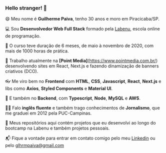 ### Hello stranger! 👋

😄 Meu nome é **Guilherme Paiva**, tenho 30 anos e moro em Piracicaba/SP.

💻 Sou **Desenvolvedor Web Full Stack** formado pela [Labenu](https://www.labenu.com.br), escola online de programação.

🏅 O curso teve duração de 6 meses, de maio à novembro de 2020, com mais de 1000 horas de prática.

🧬 Trabalho atualmente na **[Point Media]**(https://www.pointmedia.com.br/) desenvolvendo sites em React, Next.js e fazendo dinamização de banners criativos (DCO).

👓 Me viro bem no **Frontend** com **HTML**, **CSS**, **Javascript**, **React**, **Next.js** e libs como **Axios**, **Styled Components** e **Material UI**.

🚀 E também no **Backend**, com **Typescript**, **Node**, **MySQL** e **AWS**.

🤹‍♂️ Falo **inglês fluente** e também trago conhecimentos de **Jornalismo**, que me graduei em 2012 pela PUC-Campinas.

🧪 Meus repositórios aqui contém projetos que eu desenvolvi ao longo do bootcamp na Labenu e também projetos pessoais.

📬 Fique a vontade para entrar em contato comigo pelo meu [Linkedin](https://www.linkedin.com/in/glhrmpaiva/) ou pelo glhrmpaiva@gmail.com
